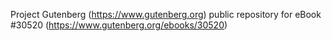 Project Gutenberg (https://www.gutenberg.org) public repository for eBook #30520 (https://www.gutenberg.org/ebooks/30520)
